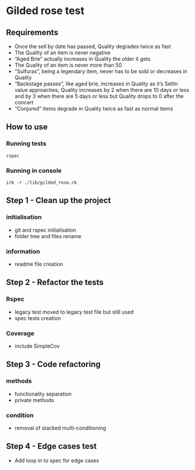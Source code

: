 # Gilded rose test

## Requirements 

- Once the sell by date has passed, Quality degrades twice as fast
- The Quality of an item is never negative
- “Aged Brie” actually increases in Quality the older it gets
- The Quality of an item is never more than 50
- “Sulfuras”, being a legendary item, never has to be sold or decreases in Quality
- “Backstage passes”, like aged brie, increases in Quality as it’s SellIn value approaches; Quality increases by 2 when there are 10 days or less and by 3 when there are 5 days or less but Quality drops to 0 after the concert
- “Conjured” items degrade in Quality twice as fast as normal items

## How to use

### Running tests
```
rspec
```
### Running in console
```
irb -r ./lib/gilded_rose.rb
```

## Step 1 - Clean up the project

### initialisation

- git and rspec initialisation
- folder tree and files rename

### information

- readme file creation

## Step 2 - Refactor the tests

### Rspec

- legacy test moved to legacy test file but still used
- spec tests creation 

### Coverage 

- include SimpleCov

## Step 3 - Code refactoring

### methods

- functionality separation
- private methods

### condition

- removal of stacked multi-conditioning 

## Step 4 - Edge cases test

- Add loop in to spec for edge cases